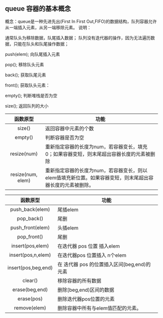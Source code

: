 


## queue 容器的基本概念

概念：queue是一种先进先出(First In First Out,FIFO)的数据结构，队列容器允许从一端插入元素，从另一端移除元素。
说明：

通常队头为移除数据，队尾插入数据；
队列没有迭代器的操作，因为无法遍历数据，只能在队头和队尾操作数据；

push(elem);
向队尾插入元素

pop();
移除队头元素

back();
获取队尾元素

front();
获取队头元素：

empty();
判断堆栈是否为空

size();
返回队列的大小

|函数原型	|功能|
|:--:|--|
|size()	|返回容器中元素的个数|
|empty()	|判断容器是否为空|
|resize(num)	|重新指定容器的长度为num，若容器变长，填充 0；如果容器变短，则末尾超出容器长度的元素被删除|
|resize(num, elem)	|重新指定容器的长度为num，若容器变长，则以elem值填充新位置。如果容器变短，则末尾超出容器长度的元素被删除。|


|函数原型|	功能|
|:--:|--|
|push_back(elem)	|尾插elem|
|pop_back()	|尾删|
|push_front(elem)	|头插elem|
|pop_front()	|尾删|
|insert(pos,elem)	|在迭代器 pos 位置 插入elem|
|insert(pos,n,elem)	|在迭代器pos 位置插入 n个elem|
|insert(pos,beg,end)	|在 迭代器 pos 的位置插入区间[beg,end)的元素|
|clear()	|移除容器的所有数据|
|erase(beg,end)	|删除[beg,end)区间的数据|
|erase(pos)	|删除迭代器pos位置的元素|
|remove(elem)	|删除容器中所有与elem值匹配的元素。|


